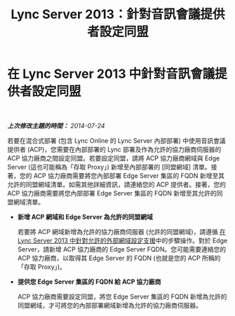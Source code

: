 ﻿---
title: Lync Server 2013：針對音訊會議提供者設定同盟
TOCTitle: 針對音訊會議提供者設定同盟
ms:assetid: 08dedcce-0d3f-45da-8282-cf2634a41665
ms:mtpsurl: https://technet.microsoft.com/zh-tw/library/Dn510996(v=OCS.15)
ms:contentKeyID: 59955438
ms.date: 08/10/2015
mtps_version: v=OCS.15
ms.translationtype: HT
---

# 在 Lync Server 2013 中針對音訊會議提供者設定同盟

 

_**上次修改主題的時間：** 2014-07-24_

若要在混合式部署 (包含 Lync Online 的 Lync Server 內部部署) 中使用音訊會議提供者 (ACP)，您需要在內部部署的 Lync 部署及作為允許的協力廠商伺服器的 ACP 協力廠商之間設定同盟。若要設定同盟，請將 ACP 協力廠商網域與 Edge Server (這也可能稱為「存取 Proxy」) 新增至內部部署的 \[同盟網域\] 清單。接著，您的 ACP 協力廠商需要將您內部部署 Edge Server 集區的 FQDN 新增至其允許的同盟網域清單。如需其他詳細資訊，請連絡您的 ACP 提供者。接著，您的 ACP 協力廠商需要將您內部部署 Edge Server 集區的 FQDN 新增至其允許的同盟網域清單。

  - **新增 ACP 網域和 Edge Server 為允許的同盟網域**
    
    若要將 ACP 網域新增為允許的協力廠商伺服器 (允許的同盟網域)，請遵循 [在 Lync Server 2013 中針對允許的外部網域設定支援](lync-server-2013-configure-support-for-allowed-external-domains.md)中的步驟操作。對於 Edge Server，請新增 ACP 協力廠商的 Edge Server FQDN。您可能需要連絡您的 ACP 協力廠商，以取得其 Edge Server 的 FQDN (也就是您的 ACP 所稱的「存取 Proxy」)。

  - **提供您 Edge Server 集區的 FQDN 給 ACP 協力廠商**
    
    ACP 協力廠商需要設定同盟，將您 Edge Server 集區的 FQDN 新增為允許的同盟網域，才可將您的內部部署網域新增為允許的協力廠商伺服器。

